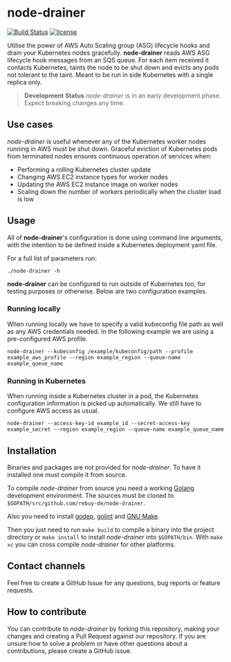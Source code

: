 # node-drainer

[![Build Status](https://travis-ci.org/rebuy-de/node-drainer.svg?branch=master)](https://travis-ci.org/rebuy-de/node-drainer)
[![license](https://img.shields.io/github/license/rebuy-de/node-drainer.svg)]()

Utilise the power of AWS Auto Scaling group (ASG) lifecycle hooks and drain your Kubernetes nodes gracefully.
**node-drainer** reads AWS ASG lifecycle hook messages from an SQS queue.
For each item received it contacts Kubernetes, taints the node to be shut down and evicts any pods not tolerant to the taint.
Meant to be run in side Kubernetes with a single replica only.

> **Development Status** *node-drainer* is in an early development phase. Expect
> breaking changes any time.

## Use cases
*node-drainer* is useful whenever any of the Kubernetes worker nodes running in AWS must be shut down. Graceful eviction of Kubernetes pods from terminated nodes ensures continuous operation of services when:
- Performing a rolling Kubernetes cluster update
- Changing AWS EC2 instance types for worker nodes
- Updating the AWS EC2 instance image on worker nodes
- Scaling down the number of workers periodically when the cluster load is low

## Usage
All of **node-drainer**'s configuration is done using command line arguments, with the intention to be defined inside a Kubernetes deployment yaml file.

For a full list of parameters run:
```
./node-drainer -h
```

**node-drainer** can be configured to run outside of Kubernetes too, for testing purposes or otherwise. Below are two configuration examples.

### Running locally
When running locally we have to specify a valid kubeconfig file path as well as any AWS credentials needed. In the following example we are using a pre-configured AWS profile.
```
node-drainer --kubeconfig /example/kubeconfig/path --profile example_aws_profile --region example_region --queue-name example_queue_name
```
### Running in Kubernetes
When running inside a Kubernetes cluster in a pod, the Kubernetes configuration information is picked up automatically. We still have to configure AWS access as usual.
```
node-drainer --access-key-id example_id --secret-access-key example_secret --region example_region --queue-name example_queue_name
```

## Installation

Binaries and packages are not provided for *node-drainer*. To have it installed one must compile it from source.

To compile *node-drainer* from source you need a working
[Golang](https://golang.org/doc/install) development environment. The sources
must be cloned to `$GOPATH/src/github.com/rebuy-de/node-drainer`.

Also you need to install [godep](github.com/golang/dep/cmd/dep),
[golint](https://github.com/golang/lint/) and [GNU
Make](https://www.gnu.org/software/make/).

Then you just need to run `make build` to compile a binary into the project
directory or `make install` to install *node-drainer* into `$GOPATH/bin`. With
`make xc` you can cross compile *node-drainer* for other platforms.

## Contact channels
Feel free to create a GitHub Issue for any questions, bug reports or feature requests.

## How to contribute
You can contribute to *node-drainer* by forking this repository, making your changes and creating a Pull Request against our repository. If you are unsure how to solve a problem or have other questions about a contributions, please create a GitHub issue.

